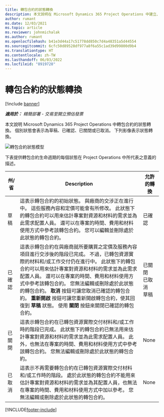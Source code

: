 ```yaml
---
title: 轉包合約的狀態轉換
description: 本文說明在 Microsoft Dynamics 365 Project Operations 中建立、執行和關閉轉包合約時，該轉包合約上發生的狀態轉換。
author: rumant
ms.date: 12/03/2021
ms.topic: article
ms.reviewer: johnmichalak
ms.author: rumant
ms.openlocfilehash: b41e3d44a17c51778dd850c7d4a48351a5d44554
ms.sourcegitcommit: 6cfc50d89528df977a8f6a55c1ad39d99800d9b4
ms.translationtype: HT
ms.contentlocale: zh-TW
ms.lasthandoff: 06/03/2022
ms.locfileid: "8919728"
---
```

# <a name="state-transitions-on-a-subcontract"></a>轉包合約的狀態轉換 

[!include [banner](../../includes/dataverse-preview.md)]

_**適用於：** 精簡部署 - 交易至開立預估發票_

本文說明 Microsoft Dynamics 365 Project Operations 中轉包合約的狀態轉換。 個別狀態會表示為草稿、已確認、已關閉或已取消。 下列影像表示狀態轉換。

![轉包合約狀態模型](../media/SubconStates.png)  

下表提供轉包合約生命週期的每個狀態在 Project Operations 中所代表之意義的描述。

| 州/省 | Description | 允許的轉換 |
| --- | --- | --- |
| 草稿 | 這表示轉包合約的初始狀態。 與廠商的交涉正在進行中。 這些服務內容和定價可能會有所修改。 此狀態下的轉包合約可以用來估計專案對資源和材料的需求並為此需求配置人員。 還可以在專案的時間、費用和材料使用方式中參考該轉包合約。 您可以編輯並刪除處於此狀態的轉包合約。 | 已確認 |
| 已確認 | 這表示轉包合約在與廠商就所要購買之定價及服務內容項目進行交涉後的階段已完成。 不過，已轉包資源實際的材料和/或工作交付仍在進行中。 此狀態下的轉包合約可以用來估計專案對資源和材料的需求並為此需求配置人員。 還可以在專案的時間、費用和材料使用方式中參考該轉包合約。 您無法編輯或刪除處於此狀態的轉包合約。 **取消** 按鈕可讓您取消已確認的轉包合約。 **重新開啟** 按鈕可讓您重新開啟轉包合約，使其回復到 **草稿** 狀態。 使用 **關閉** 按鈕來關閉已確認的轉包合約。 | 已關閉 <br> 已取消 <br> 草稿 |
| 已關閉 | 這表示轉包合約在已轉包資源實際交付材料和/或工作時的階段已完成。 此狀態下的轉包合約已無法用來估計專案對資源和材料的需求並為此需求配置人員。 此外，也無法在專案的時間、費用和材料使用方式中參考該轉包合約。 您無法編輯或刪除處於此狀態的轉包合約。 | None |
| 已取消 | 這表示不再需要轉包合約在已轉包資源實際交付材料和/或工作時的階段。 處於此狀態的轉包合約不能用來估計專案對資源和材料的需求並為其配置人員，也無法在專案的時間、費用和材料使用方式中加以參考。 您無法編輯或刪除處於此狀態的轉包合約。 | None |


[!INCLUDE[footer-include](../../includes/footer-banner.md)]
